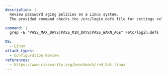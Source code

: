 ```yaml
---
description: |
  Review password aging policies on a Linux system. 
  The provided command checks the /etc/login.defs file for settings related to maximum password age, minimum password age, and password expiration warnings, aiding in configuration review and security assessment.

command: |
  grep -E "PASS_MAX_DAYS|PASS_MIN_DAYS|PASS_WARN_AGE" /etc/login.defs

OS:
  - Linux
attack_types:
  - Configuration Review
references:
  - https://www.cisecurity.org/benchmark/red_hat_linux
---
```

